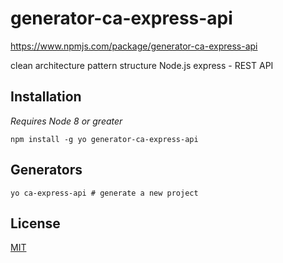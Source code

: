 # generator-ca-express-api
<https://www.npmjs.com/package/generator-ca-express-api>

clean architecture pattern structure Node.js express - REST API   


## Installation

_Requires Node 8 or greater_

```shell
npm install -g yo generator-ca-express-api
```

## Generators

```shell
yo ca-express-api # generate a new project
```

## License
[MIT](LICENSE)
